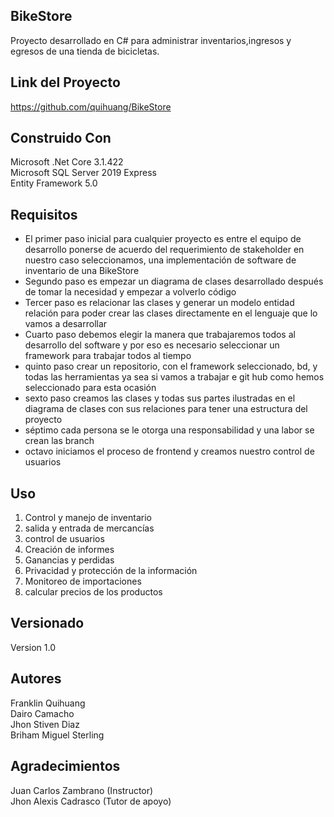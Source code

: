 ## BikeStore ##
Proyecto desarrollado en C# para administrar inventarios,ingresos y egresos de una tienda de bicicletas.
## Link del Proyecto ##
https://github.com/quihuang/BikeStore
##  Construido Con ## 
Microsoft .Net Core 3.1.422  
Microsoft SQL Server 2019 Express  
Entity Framework 5.0  
## Requisitos ##
- El primer paso inicial para cualquier proyecto es entre el equipo de desarrollo ponerse de acuerdo del requerimiento de stakeholder en nuestro caso seleccionamos, una implementación de software de inventario de una BikeStore 
- Segundo paso es empezar un diagrama de clases desarrollado después de tomar la necesidad y empezar a volverlo código 
- Tercer paso es relacionar las clases y generar un modelo entidad relación para poder crear las clases directamente en el lenguaje que lo vamos a desarrollar 
- Cuarto paso debemos elegir la manera que trabajaremos todos al desarrollo del software y por eso es necesario seleccionar un framework para trabajar todos al tiempo 
- quinto paso crear un repositorio, con el framework seleccionado, bd, y todas las herramientas ya sea si vamos a trabajar  e git hub como hemos seleccionado para esta ocasión 
- sexto paso creamos las clases y todas sus partes ilustradas en el diagrama de clases con sus relaciones para tener una estructura del proyecto 
- séptimo cada persona se le otorga una responsabilidad y una labor se crean las branch
- octavo iniciamos el proceso de frontend y creamos nuestro control de usuarios 
## Uso ##
1. Control y manejo de inventario
2. salida y entrada de mercancías
3. control de usuarios
4. Creación de informes 
5. Ganancias y perdidas
6. Privacidad y protección de la información
7. Monitoreo de importaciones
8. calcular precios de los productos
## Versionado ##
Version 1.0
## Autores ## 
Franklin Quihuang  
Dairo Camacho  
Jhon Stiven Diaz  
Briham Miguel Sterling  
## Agradecimientos ##
Juan Carlos Zambrano (Instructor)  
Jhon Alexis Cadrasco (Tutor de apoyo)
